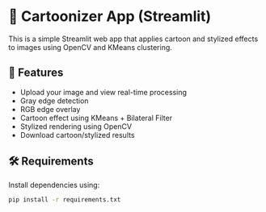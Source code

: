 
# 🎨 Cartoonizer App (Streamlit)

This is a simple Streamlit web app that applies cartoon and stylized effects to images using OpenCV and KMeans clustering.

## 🚀 Features
- Upload your image and view real-time processing
- Gray edge detection
- RGB edge overlay
- Cartoon effect using KMeans + Bilateral Filter
- Stylized rendering using OpenCV
- Download cartoon/stylized results

## 🛠 Requirements
Install dependencies using:

```bash
pip install -r requirements.txt
